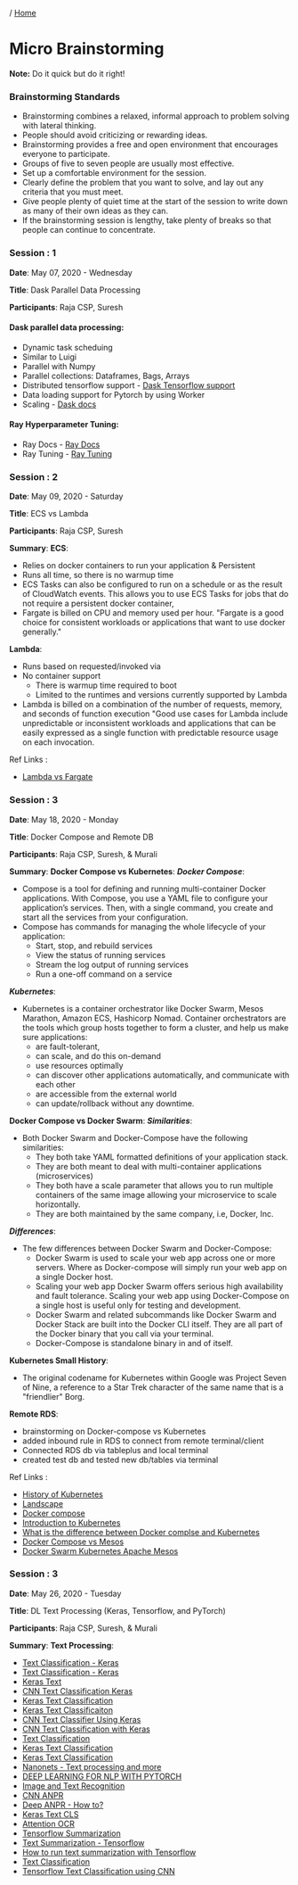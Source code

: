 / [Home](index.md)

# Micro Brainstorming

**Note:** Do it quick but do it right!
### Brainstorming Standards
-	Brainstorming combines a relaxed, informal approach to problem solving with lateral thinking.  
-	People should avoid criticizing or rewarding ideas. 
-	Brainstorming provides a free and open environment that encourages everyone to participate.
-	Groups of five to seven people are usually most effective.
-	Set up a comfortable environment for the session.
-	Clearly define the problem that you want to solve, and lay out any criteria that you must meet. 
-	Give people plenty of quiet time at the start of the session to write down as many of their own ideas as they can. 
-	If the brainstorming session is lengthy, take plenty of breaks so that people can continue to concentrate.

### Session : 1

**Date**: May 07, 2020 - Wednesday

**Title**: Dask Parallel Data Processing

**Participants**: Raja CSP, Suresh

#### Dask parallel data processing:
- Dynamic task scheduing
- Similar to Luigi
- Parallel with Numpy
- Parallel collections: Dataframes, Bags, Arrays
- Distributed tensorflow support - [Dask Tensorflow support](http://matthewrocklin.com/blog/work/2017/02/11/dask-tensorflow)
- Data loading support for Pytorch by using Worker
- Scaling - [Dask docs](https://docs.dask.org/en/latest/)


#### Ray Hyperparameter Tuning:
- Ray Docs - [Ray Docs](https://docs.dask.org/en/latest/)
- Ray Tuning - [Ray Tuning](https://docs.ray.io/en/latest/tune.html)




### Session : 2

**Date**: May 09, 2020 - Saturday

**Title**: ECS vs Lambda

**Participants**: Raja CSP, Suresh

**Summary**:
**ECS**:
- Relies on docker containers to run your application & Persistent
- Runs all time, so there is no warmup time
- ECS Tasks can also be configured to run on a schedule or as the result of CloudWatch events. This allows you to use ECS Tasks for jobs that do not require a persistent docker container,
- Fargate is billed on CPU and memory used per hour.
"Fargate is a good choice for consistent workloads or applications that want to use docker generally."

**Lambda**:
- Runs based on requested/invoked via
- No container support
  - There is warmup time required to boot
  - Limited to the runtimes and versions currently supported by Lambda
- Lambda is billed on a combination of the number of requests, memory, and seconds of function execution
"Good use cases for Lambda include unpredictable or inconsistent workloads and applications that can be easily expressed as a single function with predictable resource usage on each invocation.

Ref Links :

  * [Lambda vs Fargate](https://www.bluematador.com/blog/serverless-in-aws-lambda-vs-fargate)



### Session : 3

**Date**: May 18, 2020 - Monday

**Title**: Docker Compose and Remote DB

**Participants**: Raja CSP, Suresh, & Murali

**Summary**:
**Docker Compose vs Kubernetes**:
***Docker Compose***:
- Compose is a tool for defining and running multi-container Docker applications. With Compose, you use a YAML file to configure your application’s services. Then, with a single command, you create and start all the services from your configuration.
- Compose has commands for managing the whole lifecycle of your application:
  - Start, stop, and rebuild services
  - View the status of running services
  - Stream the log output of running services
  - Run a one-off command on a service

***Kubernetes***:
- Kubernetes is a container orchestrator like Docker Swarm, Mesos Marathon, Amazon ECS, Hashicorp Nomad. Container orchestrators are the tools which group hosts together to form a cluster, and help us make sure applications:
  - are fault-tolerant,
  - can scale, and do this on-demand
  - use resources optimally
  - can discover other applications automatically, and communicate with each other
  - are accessible from the external world
  - can update/rollback without any downtime.


**Docker Compose vs Docker Swarm**:
***Similarities***:
- Both Docker Swarm and Docker-Compose have the following similarities:
  - They both take YAML formatted definitions of your application stack.
  - They are both meant to deal with multi-container applications (microservices)
  - They both have a scale parameter that allows you to run multiple containers of the same image allowing your microservice to scale horizontally.
  - They are both maintained by the same company, i.e, Docker, Inc.

***Differences***:
- The few differences between Docker Swarm and Docker-Compose:
  - Docker Swarm is used to scale your web app across one or more servers. Where as Docker-compose will simply run your web app on a single Docker host.
  - Scaling your web app Docker Swarm offers serious high availability and fault tolerance. Scaling your web app using Docker-Compose on a single host is useful only for testing and development.
  - Docker Swarm and related subcommands like Docker Swarm and Docker Stack are built into the Docker CLI itself. They are all part of the Docker binary that you call via your terminal.
  - Docker-Compose is standalone binary in and of itself.

**Kubernetes Small History**:
- The original codename for Kubernetes within Google was Project Seven of Nine, a reference to a Star Trek character of the same name that is a "friendlier" Borg.


**Remote RDS**:
- brainstorming on Docker-compose vs Kubernetes
- added inbound rule in RDS to connect from remote terminal/client
- Connected RDS db via tableplus and local terminal
- created test db and tested new db/tables via terminal


Ref Links :

  * [History of Kubernetes](https://blog.risingstack.com/the-history-of-kubernetes/)
  * [Landscape](https://landscape.cncf.io/)
  * [Docker compose ](https://linuxhint.com/docker_compose_vs_docker_swarm/)
  * [Introduction to Kubernetes](https://www.edx.org/course/introduction-to-kubernetes)
  * [What is the difference between Docker complse and Kubernetes](https://stackoverflow.com/questions/47536536/whats-the-difference-between-docker-compose-and-kubernetes)
  * [Docker Compose vs Mesos](https://stackshare.io/stackups/docker-compose-vs-mesos)
  * [Docker Swarm Kubernetes Apache Mesos](https://www.bogotobogo.com/DevOps/DevOps-Docker-Swarm-vs-Kubernetes-vs-Apache-Mesos.php)



### Session : 3

**Date**: May 26, 2020 - Tuesday

**Title**: DL Text Processing (Keras, Tensorflow, and PyTorch)

**Participants**: Raja CSP, Suresh, & Murali

**Summary**:
**Text Processing**:
  * [Text Classification - Keras](https://github.com/ShawnyXiao/TextClassification-Keras)
  * [Text Classification - Keras](https://github.com/jfilter/text-classification-keras)
  * [Keras Text](https://github.com/raghakot/keras-text)
  * [CNN Text Classification Keras](https://github.com/bhaveshoswal/CNN-text-classification-keras)
  * [Keras Text Classification](https://github.com/sarweshsuman/keras-text-classification)
  * [Keras Text Classificaiton](https://github.com/jolasman/keras-text-classification)
  * [CNN Text Classifier Using Keras](https://github.com/diegoschapira/CNN-Text-Classifier-using-Keras)
  * [CNN Text Classification with Keras](https://github.com/Jverma/cnn-text-classification-keras)
  * [Text Classification](https://github.com/AlexYangLi/TextClassification)
  * [Keras Text Classification](https://github.com/keon/keras-text-classification)
  * [Keras Text Classification](https://github.com/stevewyl/keras_text_classification)
  * [Nanonets - Text processing and more](https://app.nanonets.com)
  * [DEEP LEARNING FOR NLP WITH PYTORCH](https://pytorch.org/tutorials/beginner/deep_learning_nlp_tutorial.html)
  * [Image and Text Recognition](https://www.altoros.com/blog/image-and-text-recognition-with-tensorflow-using-convolutional-neural-networks/)
  * [CNN ANPR](https://matthewearl.github.io/2016/05/06/cnn-anpr/)
  * [Deep ANPR - How to?](https://github.com/matthewearl/deep-anpr/blob/master/gen.py)
  * [Keras Text CLS](https://github.com/titicaca/keras-text-cls)
  * [Attention OCR](https://github.com/tensorflow/models/tree/master/research/attention_ocr)
  * [Tensorflow Summarization](https://github.com/thunlp/TensorFlow-Summarization)
  * [Text Summarization - Tensorflow](https://github.com/dongjun-Lee/text-summarization-tensorflow)
  * [How to run text summarization with Tensorflow](https://medium.com/@surmenok/how-to-run-text-summarization-with-tensorflow-d4472587602d)
  * [Text Classification](https://github.com/TobiasLee/Text-Classification)
  * [Tensorflow Text Classification using CNN](https://github.com/AthulDilip/Tensorflow-Text-Classification-using-CNN)

























